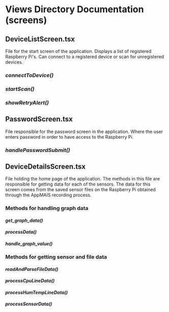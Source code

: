# Views Directory Documentation (screens)

## **DeviceListScreen.tsx**
File for the start screen of the application. Displays a list of registered Raspberry Pi's. Can connect to a registered device or scan for unregistered devices.

### *connectToDevice()*

### *startScan()*

### *showRetryAlert()*



## **PasswordScreen.tsx**
File responsible for the password screen in the application. Where the user enters password in order to have access to the Raspberry Pi.

### *handlePasswordSubmit()*



## **DeviceDetailsScreen.tsx**
File holding the home page of the application. The methods in this file are responsible for getting data for each of the sensors. The data for this screen comes from the saved sensor files on the Raspberry Pi obtained through the AppMAIS recording process. 

### Methods for handling graph data
#### *get_graph_data()*

#### *processData()*

#### *handle_graph_value()*


### Methods for getting sensor and file data

#### *readAndParseFileData()*

#### *processCpuLineData()*

#### *processHumTempLineData()*

#### *processSensorData()*
